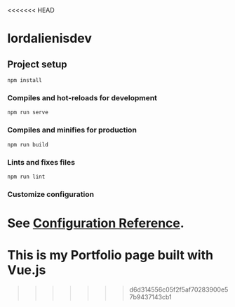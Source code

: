 <<<<<<< HEAD
# lordalienisdev

## Project setup
```
npm install
```

### Compiles and hot-reloads for development
```
npm run serve
```

### Compiles and minifies for production
```
npm run build
```

### Lints and fixes files
```
npm run lint
```

### Customize configuration
See [Configuration Reference](https://cli.vuejs.org/config/).
=======
# This is my Portfolio page built with Vue.js
>>>>>>> d6d314556c05f2f5af70283900e57b9437143cb1
